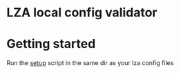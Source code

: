 # LZA local config validator

# Getting started

Run the [setup](./setup.sh) script in the same dir as your lza config files